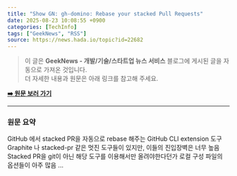 ```yaml
---
title: "Show GN: gh-domino: Rebase your stacked Pull Requests"
date: 2025-08-23 10:08:55 +0900
categories: [TechInfo]
tags: ["GeekNews", "RSS"]
source: https://news.hada.io/topic?id=22682
---
```

> 이 글은 **GeekNews - 개발/기술/스타트업 뉴스 서비스** 블로그에 게시된 글을 자동으로 가져온 것입니다. <br>
> 더 자세한 내용과 원문은 아래 링크를 참고해 주세요.

[**➡️ 원문 보러 가기**](https://news.hada.io/topic?id=22682)

---

### 원문 요약
GitHub 에서 stacked PR을 자동으로 rebase 해주는 GitHub CLI extension 도구 Graphite 나 stacked-pr 같은 멋진 도구들이 있지만, 이들의 진입장벽은 너무 높음  Stacked PR을 git이 아닌 해당 도구를 이용해서만 올려야한다던가 로컬 구성 파일의 옵션들이 아주 많음  ...
